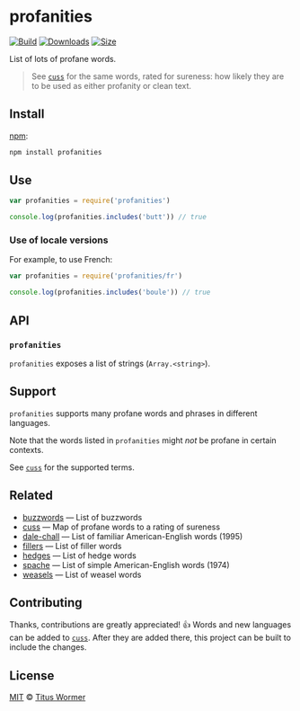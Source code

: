 # profanities

[![Build][build-badge]][build]
[![Downloads][downloads-badge]][downloads]
[![Size][size-badge]][size]

List of lots of profane words.

> See [`cuss`][cuss] for the same words, rated for sureness: how
> likely they are to be used as either profanity or clean text.

## Install

[npm][]:

```sh
npm install profanities
```

## Use

```js
var profanities = require('profanities')

console.log(profanities.includes('butt')) // true
```

### Use of locale versions

For example, to use French:

```js
var profanities = require('profanities/fr')

console.log(profanities.includes('boule')) // true
```

## API

### `profanities`

`profanities` exposes a list of strings (`Array.<string>`).

## Support

`profanities` supports many profane words and phrases in different languages.

Note that the words listed in `profanities` might *not* be profane in certain
contexts.

See [`cuss`][cuss] for the supported terms.

## Related

*   [buzzwords](https://github.com/words/buzzwords)
    — List of buzzwords
*   [cuss][]
    — Map of profane words to a rating of sureness
*   [dale-chall](https://github.com/words/dale-chall)
    — List of familiar American-English words (1995)
*   [fillers](https://github.com/words/fillers)
    — List of filler words
*   [hedges](https://github.com/words/hedges)
    — List of hedge words
*   [spache](https://github.com/words/spache)
    — List of simple American-English words (1974)
*   [weasels](https://github.com/words/weasels)
    — List of weasel words

## Contributing

Thanks, contributions are greatly appreciated!  :+1:
Words and new languages can be added to [`cuss`][cuss].
After they are added there, this project can be built to include the changes.

## License

[MIT][license] © [Titus Wormer][author]

<!-- Definitions -->

[build-badge]: https://github.com/words/profanities/workflows/main/badge.svg

[build]: https://github.com/words/profanities/actions

[downloads-badge]: https://img.shields.io/npm/dm/profanities.svg

[downloads]: https://www.npmjs.com/package/profanities

[size-badge]: https://img.shields.io/bundlephobia/minzip/profanities.svg

[size]: https://bundlephobia.com/result?p=profanities

[npm]: https://docs.npmjs.com/cli/install

[license]: license

[author]: https://wooorm.com

[cuss]: https://github.com/words/cuss
